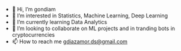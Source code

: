 - 👋 Hi, I’m gondiam 
- 👀 I’m interested in Statistics, Machine Learning, Deep Learning
- 🌱 I’m currently learning Data Analytics 
- 💞️ I’m looking to collaborate on ML projects and in tranding bots in cryptocurrencies
- 📫 How to reach me gdiazamor.ds@gmail.com

<!---
gondiam/gondiam is a ✨ special ✨ repository because its `README.md` (this file) appears on your GitHub profile.
You can click the Preview link to take a look at your changes.
--->

